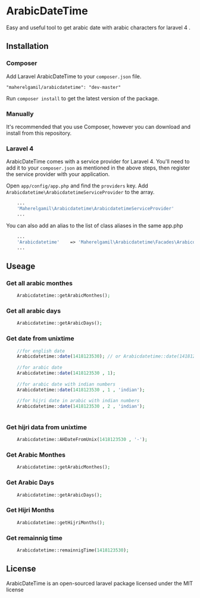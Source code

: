 # ArabicDateTime



Easy and useful tool to get arabic date with arabic characters for laravel 4 .




## Installation

### Composer

Add Laravel ArabicDateTime to your `composer.json` file.

    "maherelgamil/arabicdatetime": "dev-master"

Run `composer install` to get the latest version of the package.


### Manually

It's recommended that you use Composer, however you can download and install from this repository.

### Laravel 4

ArabicDateTime comes with a service provider for Laravel 4. You'll need to add it to your `composer.json` as mentioned in the above steps, then register the service provider with your application.

Open `app/config/app.php` and find the `providers` key. Add `Arabicdatetime\ArabicdatetimeServiceProvider` to the array.

```php
	...
	'Maherelgamil\Arabicdatetime\ArabicdatetimeServiceProvider'
	...
```

You can also add an alias to the list of class aliases in the same app.php

```php
	...
	'Arabicdatetime'    => 'Maherelgamil\Arabicdatetime\Facades\Arabicdatetime'
	...
```

## Useage

### Get all arabic monthes

```php
    Arabicdatetime::getArabicMonthes();
```

### Get all arabic days

```php
    Arabicdatetime::getArabicDays();
```

### Get date from unixtime

```php
    //for english date
    Arabicdatetime::date(1418123530); // or Arabicdatetime::date(1418123530 , 0);
    
    //for arabic date
    Arabicdatetime::date(1418123530 , 1);
    
    //for arabic date with indian numbers
    Arabicdatetime::date(1418123530 , 1 , 'indian');
    
    //for hijri date in arabic with indian numbers
    Arabicdatetime::date(1418123530 , 2 , 'indian');
    
```

### Get hijri data from unixtime

```php
    Arabicdatetime::AHDateFromUnix(1418123530 , '-');
```

### Get Arabic Monthes

```PHP
    Arabicdatetime::getArabicMonthes();
```

### Get Arabic Days

```PHP
    Arabicdatetime::getArabicDays();
```


### Get Hijri Months

```PHP
    Arabicdatetime::getHijriMonths();
```


### Get remainnig time

```php
    Arabicdatetime::remainnigTime(1418123530);
```


## License

ArabicDateTime is an open-sourced laravel package licensed under the MIT license